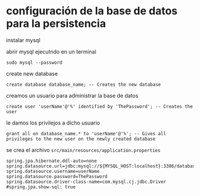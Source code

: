 # configuración de la base de datos para la persistencia

instalar mysql

abrir mysql ejecutndo en un terminal

	sudo mysql --password

create new database

	create database database_name; -- Creates the new database

creamos un usuario para administrar la base de datos

	create user 'userName'@'%' identified by 'ThePassword'; -- Creates the user

le damos los privilejos a dicho usuario

	grant all on database_name.* to 'userName'@'%'; -- Gives all privileges to the new user on the newly created database

se crea el archivo `src/main/resources/application.properties`

```properties
spring.jpa.hibernate.ddl-auto=none
spring.datasource.url=jdbc:mysql://${MYSQL_HOST:localhost}:3306/database_name
spring.datasource.username=userName
spring.datasource.password=ThePassword
spring.datasource.driver-class-name=com.mysql.cj.jdbc.Driver
#spring.jpa.show-sql: true
```